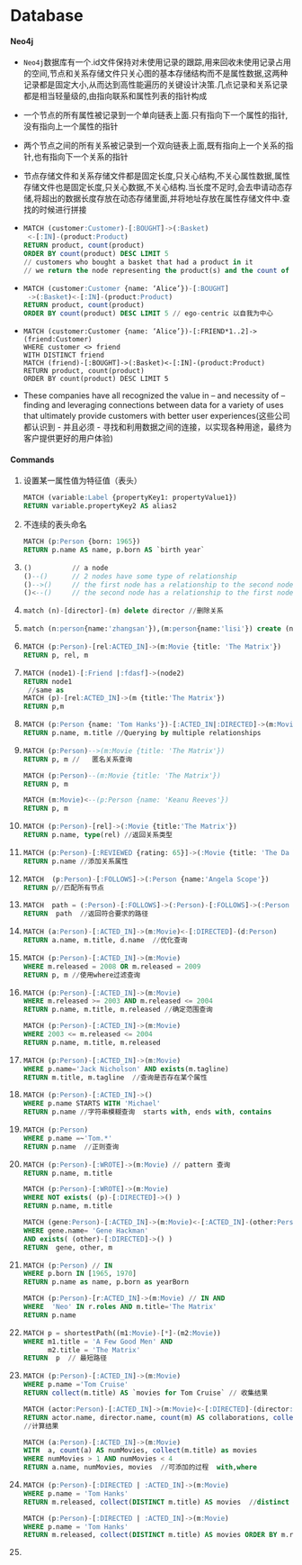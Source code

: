 # Database

#### Neo4j

- `Neo4j`数据库有一个.id文件保持对未使用记录的跟踪,用来回收未使用记录占用的空间,节点和关系存储文件只关心图的基本存储结构而不是属性数据,这两种记录都是固定大小,从而达到高性能遍历的关键设计决策.几点记录和关系记录都是相当轻量级的,由指向联系和属性列表的指针构成

- 一个节点的所有属性被记录到一个单向链表上面.只有指向下一个属性的指针,没有指向上一个属性的指针

- 两个节点之间的所有关系被记录到一个双向链表上面,既有指向上一个关系的指针,也有指向下一个关系的指针

- 节点存储文件和关系存储文件都是固定长度,只关心结构,不关心属性数据,属性存储文件也是固定长度,只关心数据,不关心结构.当长度不足时,会去申请动态存储,将超出的数据长度存放在动态存储里面,并将地址存放在属性存储文件中.查找的时候进行拼接

- ```sql
  MATCH (customer:Customer)-[:BOUGHT]->(:Basket)
   <-[:IN]-(product:Product)
  RETURN product, count(product)
  ORDER BY count(product) DESC LIMIT 5
  // customers who bought a basket that had a product in it
  // we return the node representing the product(s) and the count of how many product nodes     // matched, then order by the number of nodes that matched in a descending fashion, limiting to // the top five
  ```

- ```sql
  MATCH (customer:Customer {name: ‘Alice’})-[:BOUGHT]
   ->(:Basket)<-[:IN]-(product:Product)
  RETURN product, count(product)
  ORDER BY count(product) DESC LIMIT 5 // ego-centric 以自我为中心
  ```

- ```
  MATCH (customer:Customer {name: ‘Alice’})-[:FRIEND*1..2]->(friend:Customer)
  WHERE customer <> friend
  WITH DISTINCT friend
  MATCH (friend)-[:BOUGHT]->(:Basket)<-[:IN]-(product:Product)
  RETURN product, count(product)
  ORDER BY count(product) DESC LIMIT 5
  ```

- These companies have all  recognized the value in – and necessity of – finding and leveraging connections between data  for a variety of uses that ultimately provide customers with better user experiences(这些公司都认识到 - 并且必须 - 寻找和利用数据之间的连接，以实现各种用途，最终为客户提供更好的用户体验)

#### Commands

1. 设置某一属性值为特征值（表头）

   ```sql
   MATCH (variable:Label {propertyKey1: propertyValue1})
   RETURN variable.propertyKey2 AS alias2
   ```

2. 不连续的表头命名

   ```sql
   MATCH (p:Person {born: 1965})
   RETURN p.name AS name, p.born AS `birth year`
   ```

3. ```sql
   ()          // a node
   ()--()      // 2 nodes have some type of relationship
   ()-->()     // the first node has a relationship to the second node
   ()<--()     // the second node has a relationship to the first node
   ```

4. ```sql
   match (n)-[director]-(m) delete director //删除关系
   ```

5. ```sql
   match (n:person{name:'zhangsan'}),(m:person{name:'lisi'}) create (n)-[r:Friend]->(m) return n,m,r;  //创建关系
   ```

6. ```sql
   MATCH (p:Person)-[rel:ACTED_IN]->(m:Movie {title: 'The Matrix'})
   RETURN p, rel, m
   ```

7. ```sql
   MATCH (node1)-[:Friend |:fdasf]->(node2)
   RETURN node1
    //same as
   MATCH (p)-[rel:ACTED_IN]->(m {title:'The Matrix'})
   RETURN p,m
   ```

8. ```sql
   MATCH (p:Person {name: 'Tom Hanks'})-[:ACTED_IN|:DIRECTED]->(m:Movie)
   RETURN p.name, m.title //Querying by multiple relationships
   ```

9. ```sql
   MATCH (p:Person)-->(m:Movie {title: 'The Matrix'})
   RETURN p, m // 	匿名关系查询
   
   MATCH (p:Person)--(m:Movie {title: 'The Matrix'})
   RETURN p, m
   
   MATCH (m:Movie)<--(p:Person {name: 'Keanu Reeves'})
   RETURN p, m
   ```

10. ```sql
    MATCH (p:Person)-[rel]->(:Movie {title:'The Matrix'})
    RETURN p.name, type(rel) //返回关系类型
    ```

11. ```sql
    MATCH (p:Person)-[:REVIEWED {rating: 65}]->(:Movie {title: 'The Da Vinci Code'})
    RETURN p.name //添加关系属性
    ```

12. ```sql
    MATCH  (p:Person)-[:FOLLOWS]->(:Person {name:'Angela Scope'})
    RETURN p//匹配所有节点
    ```

13. ```sql
    MATCH  path = (:Person)-[:FOLLOWS]->(:Person)-[:FOLLOWS]->(:Person {name:'Jessica Thompson'})
    RETURN  path  //返回符合要求的路径
    ```

14. ```sql
    MATCH (a:Person)-[:ACTED_IN]->(m:Movie)<-[:DIRECTED]-(d:Person)
    RETURN a.name, m.title, d.name  //优化查询
    ```

15. ```sql
    MATCH (p:Person)-[:ACTED_IN]->(m:Movie)
    WHERE m.released = 2008 OR m.released = 2009
    RETURN p, m //使用where过滤查询
    ```

16. ```sql
    MATCH (p:Person)-[:ACTED_IN]->(m:Movie)
    WHERE m.released >= 2003 AND m.released <= 2004
    RETURN p.name, m.title, m.released //确定范围查询
    
    MATCH (p:Person)-[:ACTED_IN]->(m:Movie)
    WHERE 2003 <= m.released <= 2004
    RETURN p.name, m.title, m.released
    ```

17. ```sql
    MATCH (p:Person)-[:ACTED_IN]->(m:Movie)
    WHERE p.name='Jack Nicholson' AND exists(m.tagline)
    RETURN m.title, m.tagline  //查询是否存在某个属性
    
    ```

18. ```sql
    MATCH (p:Person)-[:ACTED_IN]->()
    WHERE p.name STARTS WITH 'Michael'
    RETURN p.name //字符串模糊查询  starts with, ends with, contains
    
    ```

19. ```sql
    MATCH (p:Person)
    WHERE p.name =~'Tom.*'
    RETURN p.name  //正则查询
    
    ```

20. ```sql
    MATCH (p:Person)-[:WROTE]->(m:Movie) // pattern 查询
    RETURN p.name, m.title
    
    MATCH (p:Person)-[:WROTE]->(m:Movie)
    WHERE NOT exists( (p)-[:DIRECTED]->() )
    RETURN p.name, m.title
    
    MATCH (gene:Person)-[:ACTED_IN]->(m:Movie)<-[:ACTED_IN]-(other:Person)
    WHERE gene.name= 'Gene Hackman'
    AND exists( (other)-[:DIRECTED]->() )
    RETURN  gene, other, m
    
    ```

21. ```sql
    MATCH (p:Person) // IN
    WHERE p.born IN [1965, 1970]
    RETURN p.name as name, p.born as yearBorn
    
    MATCH (p:Person)-[r:ACTED_IN]->(m:Movie) // IN AND
    WHERE  'Neo' IN r.roles AND m.title='The Matrix'
    RETURN p.name
    
    ```

22. ```sql
    MATCH p = shortestPath((m1:Movie)-[*]-(m2:Movie))
    WHERE m1.title = 'A Few Good Men' AND
          m2.title = 'The Matrix'
    RETURN  p  // 最短路径
    
    ```

23. ```sql
    MATCH (p:Person)-[:ACTED_IN]->(m:Movie)
    WHERE p.name ='Tom Cruise'
    RETURN collect(m.title) AS `movies for Tom Cruise` // 收集结果
    
    MATCH (actor:Person)-[:ACTED_IN]->(m:Movie)<-[:DIRECTED]-(director:Person)
    RETURN actor.name, director.name, count(m) AS collaborations, collect(m.title) AS movies  
    //计算结果
    
    MATCH (a:Person)-[:ACTED_IN]->(m:Movie)
    WITH  a, count(a) AS numMovies, collect(m.title) as movies
    WHERE numMovies > 1 AND numMovies < 4
    RETURN a.name, numMovies, movies  //可添加的过程  with,where
    
    ```

24. ```sql
    MATCH (p:Person)-[:DIRECTED | :ACTED_IN]->(m:Movie)
    WHERE p.name = 'Tom Hanks'
    RETURN m.released, collect(DISTINCT m.title) AS movies  //distinct 控制返回值
    
    MATCH (p:Person)-[:DIRECTED | :ACTED_IN]->(m:Movie)
    WHERE p.name = 'Tom Hanks'
    RETURN m.released, collect(DISTINCT m.title) AS movies ORDER BY m.released DESC // 排序
    
    ```

25. 